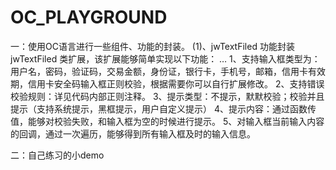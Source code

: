 # OC_PLAYGROUND
一：使用OC语言进行一些组件、功能的封装。
(1)、jwTextFiled 功能封装
jwTextFiled 类扩展，该扩展能够简单实现以下功能：  …
1、支持输入框类型为：用户名，密码，验证码，交易金额，身份证，银行卡，手机号，邮箱，信用卡有效期，信用卡安全码输入框正则校验，根据需要你可以自行扩展修改。
2、支持错误校验规则：详见代码内部正则注释。
3、提示类型：不提示，默默校验；校验并且提示（支持系统提示，黑框提示，用户自定义提示）
4、提示内容：通过函数传值，能够对校验失败，和输入框为空的时候进行提示。
5、对输入框当前输入内容的回调，通过一次遍历，能够得到所有输入框及时的输入信息。

二：自己练习的小demo
